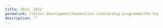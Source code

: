 ```yaml
---
title: 2013, 2012
permalink: /talent-development/humanities-scholarship-programme/the-hsp-class/hsp-class/20132012-2/
description: ""
---
```

